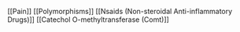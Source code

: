 [[Pain]]
[[Polymorphisms]]
[[Nsaids (Non-steroidal Anti-inflammatory Drugs)]]
[[Catechol O-methyltransferase (Comt)]]
